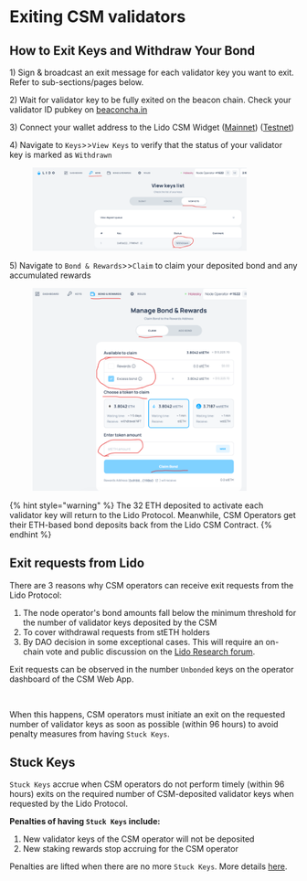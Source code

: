 # Exiting CSM validators

## How to Exit Keys and Withdraw Your Bond

1\) Sign & broadcast an exit message for each validator key you want to exit. Refer to sub-sections/pages below.

2\) Wait for validator key to be fully exited on the beacon chain. Check your validator ID pubkey on [beaconcha.in](https://beaconcha.in/)

3\) Connect your wallet address to the Lido CSM Widget ([Mainnet](https://csm.lido.fi/)) ([Testnet](https://csm.testnet.fi/))

4\) Navigate to `Keys`>>`View Keys` to verify that the status of your validator key is marked as `Withdrawn`

<figure><img src="../../../.gitbook/assets/image (1).png" alt="" width="375"><figcaption></figcaption></figure>

5\) Navigate to `Bond & Rewards`>>`Claim` to claim your deposited bond and any accumulated rewards

<figure><img src="../../../.gitbook/assets/image (1) (1).png" alt="" width="375"><figcaption></figcaption></figure>

{% hint style="warning" %}
The 32 ETH deposited to activate each validator key will return to the Lido Protocol. Meanwhile, CSM Operators get their ETH-based bond deposits back from the Lido CSM Contract.
{% endhint %}

## Exit requests from Lido

There are 3 reasons why CSM operators can receive exit requests from the Lido Protocol:

1. The node operator's bond amounts fall below the minimum threshold for the number of validator keys deposited by the CSM
2. To cover withdrawal requests from stETH holders
3. By DAO decision in some exceptional cases. This will require an on-chain vote and public discussion on the [Lido Research forum](https://research.lido.fi/).

Exit requests can be observed in the number `Unbonded` keys on the operator dashboard of the CSM Web App.

<figure><img src="../../../.gitbook/assets/Screenshot 2024-06-27 at 3.48.39 PM.png" alt="" width="375"><figcaption></figcaption></figure>

When this happens, CSM operators must initiate an exit on the requested number of validator keys as soon as possible (within 96 hours) to avoid penalty measures from having `Stuck Keys`.

## Stuck Keys

`Stuck Keys` accrue when CSM operators do not perform timely (within 96 hours) exits on the required number of CSM-deposited validator keys when requested by the Lido Protocol.&#x20;

**Penalties of having `Stuck Keys` include:**

1. New validator keys of the CSM operator will not be deposited&#x20;
2. New staking rewards stop accruing for the CSM operator

Penalties are lifted when there are no more `Stuck Keys`.  More details [here](https://operatorportal.lido.fi/modules/community-staking-module#block-0ed61a4c0a5a439bbb4be20e814b4e38).
